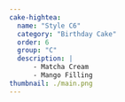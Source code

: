 ```yaml
---
cake-hightea:
  name: "Style C6"
  category: "Birthday Cake"
  order: 6
  group: "C"
  description: |
      - Matcha Cream
      - Mango Filling
thumbnail: ./main.png
---
```

